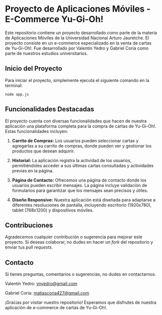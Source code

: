 # Proyecto de Aplicaciones Móviles - E-Commerce Yu-Gi-Oh!

Este repositorio contiene un proyecto desarrollado como parte de la materia de Aplicaciones Móviles de la Universidad Nacional Arturo Jauretche. El proyecto consiste en un e-commerce especializado en la venta de cartas de Yu-Gi-Oh!. Fue desarrollado por Valentin Yedro y Gabriel Coria como parte de nuestros estudios universitarios.

## Inicio del Proyecto

Para iniciar el proyecto, simplemente ejecuta el siguiente comando en la terminal:

```
node app.js
```

## Funcionalidades Destacadas

El proyecto cuenta con diversas funcionalidades que hacen de nuestra aplicación una plataforma completa para la compra de cartas de Yu-Gi-Oh!. Estas funcionalidades incluyen:

1. **Carrito de Compras:** Los usuarios pueden seleccionar cartas y agregarlas a su carrito de compras, donde pueden ver y gestionar los productos que desean adquirir.

2. **Historial:** La aplicación registra la actividad de los usuarios, permitiéndoles acceder a sus últimas cartas consultadas y actividades previas en la página.

3. **Página de Contacto:** Ofrecemos una página de contacto donde los usuarios pueden escribir mensajes. La página incluye validación de formularios para garantizar que los mensajes sean precisos y útiles.

4. **Diseño Responsive:** Nuestra aplicación está diseñada para adaptarse a diferentes resoluciones de pantalla, incluyendo escritorio (1920x780), tablet (768x1200) y dispositivos móviles.

## Contribuciones

Agradecemos cualquier contribución o sugerencia para mejorar este proyecto. Si deseas colaborar, no dudes en hacer un *fork* del repositorio y enviar tus *pull requests*.

## Contacto

Si tienes preguntas, comentarios o sugerencias, no dudes en contactarnos.

Valentín Yedro: vnyedro@gmail.com

Gabriel Coria: matiascoria427@gmail.com

¡Gracias por visitar nuestro repositorio! Esperamos que disfrutes de nuestra aplicación de e-commerce de cartas de Yu-Gi-Oh!.
